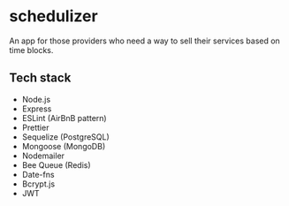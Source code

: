 # schedulizer
An app for those providers who need a way to sell their services based on time blocks.

## Tech stack
- Node.js
- Express
- ESLint (AirBnB pattern)
- Prettier
- Sequelize (PostgreSQL)
- Mongoose (MongoDB)
- Nodemailer
- Bee Queue (Redis)
- Date-fns
- Bcrypt.js
- JWT
